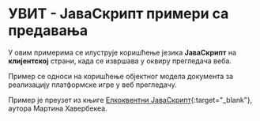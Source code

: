 # УВИТ - ЈаваСкрипт примери са предавања

У овим примерима се илуструје коришћење језика **ЈаваСкрипт** на **клијентској** страни, када се извршава у оквиру прегледача веба.

Пример се односи на коришћење објектног модела документа за реализацију платформске игре у веб прегледачу.

Пример је преузет из књиге [Елкоквентни ЈаваСкрипт](https://eloquentjavascript.net/){:target="_blank"}, аутора Мартина Хавербекеа.